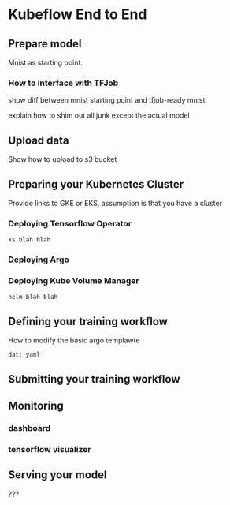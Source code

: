 # Kubeflow End to End

## Prepare model

Mnist as starting point.

### How to interface with TFJob

show diff between mnist starting point and tfjob-ready mnist

explain how to shim out all junk except the actual model

## Upload data

Show how to upload to s3 bucket

## Preparing your Kubernetes Cluster

Provide links to GKE or EKS, assumption is that you have a cluster

### Deploying Tensorflow Operator

```
ks blah blah
```

### Deploying Argo


### Deploying Kube Volume Manager

```
helm blah blah
```

## Defining your training workflow

How to modify the basic argo templawte

```
dat: yaml
```

## Submitting your training workflow

## Monitoring

### dashboard

### tensorflow visualizer


## Serving your model

???
